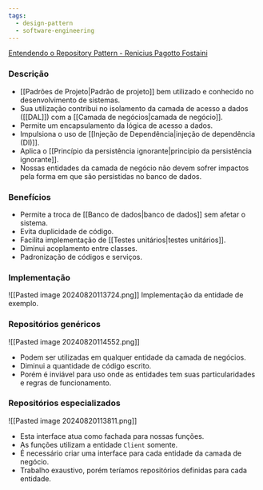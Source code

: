 ```yaml
---
tags:
  - design-pattern
  - software-engineering
---
```

[Entendendo o Repository Pattern - Renicius Pagotto Fostaini](https://renicius-pagotto.medium.com/entendendo-o-repository-pattern-fcdd0c36b63b)

### Descrição
- [[Padrões de Projeto|Padrão de projeto]] bem utilizado e conhecido no desenvolvimento de sistemas.
- Sua utilização contribui no isolamento da camada de acesso a dados ([[DAL]]) com a [[Camada de negócios|camada de negócio]].
- Permite um encapsulamento da lógica de acesso a dados.
- Impulsiona o uso de [[Injeção de Dependência|injeção de dependência (DI)]].
- Aplica o [[Princípio da persistência ignorante|princípio da persistência ignorante]].
- Nossas entidades da camada de negócio não devem sofrer impactos pela forma em que são persistidas no banco de dados.

### Benefícios
- Permite a troca de [[Banco de dados|banco de dados]] sem afetar o sistema.
- Evita duplicidade de código.
- Facilita implementação de [[Testes unitários|testes unitários]].
- Diminui acoplamento entre classes.
- Padronização de códigos e serviços.

### Implementação
![[Pasted image 20240820113724.png]]
Implementação da entidade de exemplo.

### Repositórios genéricos
![[Pasted image 20240820114552.png]]

- Podem ser utilizadas em qualquer entidade da camada de negócios.
- Diminui a quantidade de código escrito.
- Porém é inviável para uso onde as entidades tem suas particularidades e regras de funcionamento.

### Repositórios especializados
![[Pasted image 20240820113811.png]]

- Esta interface atua como fachada para nossas funções.
- As funções utilizam a entidade `Client` somente.
- É necessário criar uma interface para cada entidade da camada de negócio.
- Trabalho exaustivo, porém teríamos repositórios definidas para cada entidade.